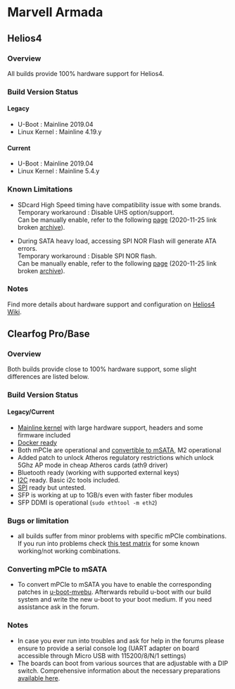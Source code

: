 # Marvell Armada

## Helios4

### Overview

All builds provide 100% hardware support for Helios4.

### Build Version Status

#### Legacy

- U-Boot : Mainline 2019.04
- Linux Kernel : Mainline 4.19.y

#### Current

- U-Boot : Mainline 2019.04
- Linux Kernel : Mainline 5.4.y

### Known Limitations

* SDcard High Speed timing have compatibility issue with some brands.</br>
Temporary workaround : Disable UHS option/support.</br>
Can be manually enable, refer to the following [page](https://wiki.kobol.io/sdcard) (2020-11-25 link broken [archive](https://web.archive.org/web/20191113071529/https://wiki.kobol.io/sdcard/)).

* During SATA heavy load, accessing SPI NOR Flash will generate ATA errors.</br>
Temporary workaround : Disable SPI NOR flash.</br>
Can be manually enable, refer to the following [page](https://wiki.kobol.io/spi) (2020-11-25 link broken [archive](https://web.archive.org/web/20191113071543/https://wiki.kobol.io/spi/)).

### Notes

Find more details about hardware support and configuration on [Helios4 Wiki](https://wiki.kobol.io).

## Clearfog Pro/Base

### Overview

Both builds provide close to 100% hardware support, some slight differences are listed below.

### Build Version Status

#### Legacy/Current

- [Mainline kernel](https://www.kernel.org/) with large hardware support, headers and some firmware included
- [Docker ready](/User-Guide_Advanced-Features/#how-to-run-docker)
- Both mPCIe are operational and [convertible to mSATA](#converting-mpcie-to-msata), M2 operational
- Added patch to unlock Atheros regulatory restrictions which unlock 5Ghz AP mode in cheap Atheros cards (ath9 driver)
- Bluetooth ready (working with supported external keys)
- [I2C](https://en.wikipedia.org/wiki/I%C2%B2C) ready. Basic i2c tools included.
- [SPI](https://en.wikipedia.org/wiki/Serial_Peripheral_Interface_Bus) ready but untested.
- SFP is working at up to 1GB/s even with faster fiber modules
- SFP DDMI is operational (`sudo ethtool -m eth2`)

### Bugs or limitation

- all builds suffer from minor problems with specific mPCIe combinations. If you run into problems check [this test matrix](https://docs.google.com/spreadsheets/d/1izPD5XUzQC0ZZWb8FMBMkofN73w-m_6bjrtZK-zr_b4) for some known working/not working combinations.

### Converting mPCIe to mSATA

- To convert mPCIe to mSATA you have to enable the corresponding patches in [u-boot-mvebu](https://github.com/armbian/build/tree/master/patch/u-boot/u-boot-mvebu-dev). Afterwards rebuild u-boot with our build system and write the new u-boot to your boot medium. If you need assistance ask in the forum.

### Notes

- In case you ever run into troubles and ask for help in the forums please ensure to provide a serial console log (UART adapter on board accessible through Micro USB with 115200/8/N/1 settings)
- The boards can boot from various sources that are adjustable with a DIP switch. Comprehensive information about the necessary preparations [available here](https://github.com/nightseas/arm_applications/blob/master/doc/getting_started_with_clearfog_base.md).
